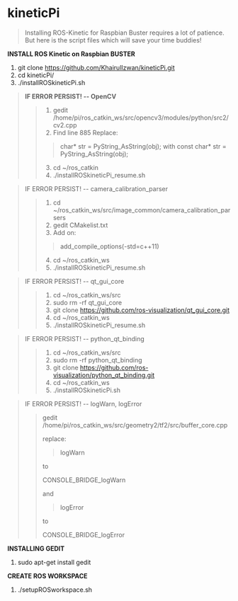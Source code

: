 # kineticPi

> Installing ROS-Kinetic for Raspbian Buster requires a lot of patience. But 
here is the script files which will save your time buddies!

**INSTALL ROS Kinetic on Raspbian BUSTER**
1. git clone https://github.com/KhairulIzwan/kineticPi.git
2. cd kineticPi/
3. ./installROSkineticPi.sh

> **IF ERROR PERSIST! -- OpenCV**
>> 1. gedit /home/pi/ros_catkin_ws/src/opencv3/modules/python/src2/cv2.cpp
>> 2. Find line 885
>> Replace:
>>> char* str = PyString_AsString(obj);
>> with
>>> const char* str = PyString_AsString(obj);
>> 3. cd ~/ros_catkin
>> 4. ./installROSkineticPi_resume.sh

> IF ERROR PERSIST! -- camera_calibration_parser
>> 1. cd ~/ros_catkin_ws/src/image_common/camera_calibration_parsers
>> 2. gedit CMakelist.txt
>> 3. Add on:
>>> add_compile_options(-std=c++11)
>> 4. cd ~/ros_catkin_ws
>> 5. ./installROSkineticPi_resume.sh

> IF ERROR PERSIST! -- qt_gui_core
>> 1. cd ~/ros_catkin_ws/src
>> 2. sudo rm -rf qt_gui_core
>> 3. git clone https://github.com/ros-visualization/qt_gui_core.git
>> 4. cd ~/ros_catkin_ws
>> 5. ./installROSkineticPi_resume.sh

> IF ERROR PERSIST! -- python_qt_binding
>> 1. cd ~/ros_catkin_ws/src
>> 2. sudo rm -rf python_qt_binding
>> 3. git clone https://github.com/ros-visualization/python_qt_binding.git
>> 4. cd ~/ros_catkin_ws
>> 5. ./installROSkineticPi.sh

> IF ERROR PERSIST! -- logWarn, logError
>> gedit /home/pi/ros_catkin_ws/src/geometry2/tf2/src/buffer_core.cpp
>>
>> replace:
>>
>>> logWarn
>>
>> to
>>
>> CONSOLE_BRIDGE_logWarn
>>
>> and
>>
>>> logError
>>
>> to
>>
>> CONSOLE_BRIDGE_logError

**INSTALLING GEDIT**
1. sudo apt-get install gedit

**CREATE ROS WORKSPACE**
1. ./setupROSworkspace.sh
